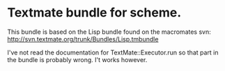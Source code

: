 Textmate bundle for scheme.
===========================


This bundle is based on the Lisp bundle found on the macromates svn:
http://svn.textmate.org/trunk/Bundles/Lisp.tmbundle

I've not read the documentation for TextMate::Executor.run so that part in the bundle is probably wrong. I't works however.

